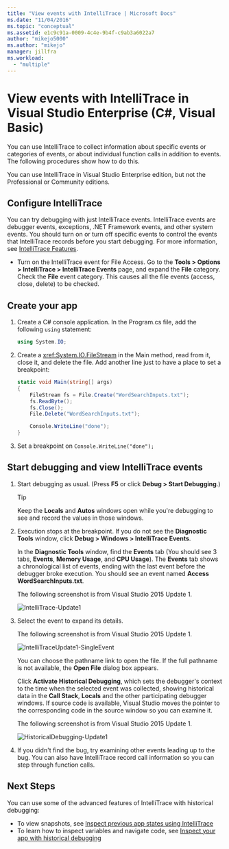 ```yaml
---
title: "View events with IntelliTrace | Microsoft Docs"
ms.date: "11/04/2016"
ms.topic: "conceptual"
ms.assetid: e1c9c91a-0009-4c4e-9b4f-c9ab3a6022a7
author: "mikejo5000"
ms.author: "mikejo"
manager: jillfra
ms.workload:
  - "multiple"
---
```

# View events with IntelliTrace in Visual Studio Enterprise (C#, Visual Basic)

You can use IntelliTrace to collect information about specific events or categories of events, or about individual function calls in addition to events. The following procedures show how to do this.

You can use IntelliTrace in Visual Studio Enterprise edition, but not the Professional or Community editions.

## <a name="GettingStarted"></a> Configure IntelliTrace

You can try debugging with just IntelliTrace events. IntelliTrace events are debugger events, exceptions, .NET Framework events, and other system events. You should turn on or turn off specific events to control the events that IntelliTrace records before you start debugging. For more information, see [IntelliTrace Features](../debugger/intellitrace-features.md).

- Turn on the IntelliTrace event for File Access. Go to the **Tools > Options > IntelliTrace > IntelliTrace Events** page, and expand the **File** category. Check the **File** event category. This causes all the file events (access, close, delete) to be checked.

## Create your app

1. Create a C# console application. In the Program.cs file, add the following `using` statement:

    ```csharp
    using System.IO;
    ```

2. Create a <xref:System.IO.FileStream> in the Main method, read from it, close it, and delete the file. Add another line just to have a place to set a breakpoint:

    ```csharp
    static void Main(string[] args)
    {
        FileStream fs = File.Create("WordSearchInputs.txt");
        fs.ReadByte();
        fs.Close();
        File.Delete("WordSearchInputs.txt");

        Console.WriteLine("done");
    }
    ```

3. Set a breakpoint on `Console.WriteLine("done");`

## Start debugging and view IntelliTrace events

1. Start debugging as usual. (Press **F5** or click **Debug > Start Debugging**.)

    > [!TIP]
    > Keep the **Locals** and **Autos** windows open while you're debugging to see and record the values in those windows.

2. Execution stops at the breakpoint. If you do not see the **Diagnostic Tools** window, click **Debug > Windows > IntelliTrace Events**.

    In the **Diagnostic Tools** window, find the **Events** tab (You should see 3 tabs, **Events**, **Memory Usage**, and **CPU Usage**). The **Events** tab shows a chronological list of events, ending with the last event before the debugger broke execution. You should see an event named **Access WordSearchInputs.txt**.

    The following screenshot is from Visual Studio 2015 Update 1.

    ![IntelliTrace&#45;Update1](../debugger/media/intellitrace-update1.png "IntelliTrace-Update1")

3. Select the event to expand its details.

    The following screenshot is from Visual Studio 2015 Update 1.

    ![IntelliTraceUpdate1&#45;SingleEvent](../debugger/media/intellitraceupdate1-singleevent.png "IntelliTraceUpdate1-SingleEvent")

    You can choose the pathname link to open the file. If the full pathname is not available, the **Open File** dialog box appears.

    Click **Activate Historical Debugging**, which sets the debugger's context to the time when the selected event was collected, showing historical data in the **Call Stack**, **Locals** and the other participating debugger windows. If source code is available, Visual Studio moves the pointer to the corresponding code in the source window so you can examine it.

    The following screenshot is from Visual Studio 2015 Update 1.

    ![HistoricalDebugging&#45;Update1](../debugger/media/historicaldebugging-update1.png "HistoricalDebugging-Update1")

4. If you didn't find the bug, try examining other events leading up to the bug. You can also have IntelliTrace record call information so you can step through function calls.

## Next Steps

You can use some of the advanced features of IntelliTrace with historical debugging:

- To view snapshots, see [Inspect previous app states using IntelliTrace](../debugger/view-historical-application-state.md)
- To learn how to inspect variables and navigate code, see [Inspect your app with historical debugging](../debugger/historical-debugging-inspect-app.md)
